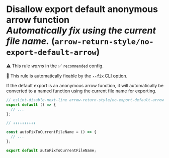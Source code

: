 # Disallow export default anonymous arrow function<br/>_**Automatically fix using the current file name.**_ (`arrow-return-style/no-export-default-arrow`)

⚠️ This rule _warns_ in the ✅ `recommended` config.

🔧 This rule is automatically fixable by the [`--fix` CLI option](https://eslint.org/docs/latest/user-guide/command-line-interface#--fix).

<!-- end auto-generated rule header -->

If the default export is an anonymous arrow function, it will automatically be converted to a named function using the current file name for exporting.

```ts
// eslint-disable-next-line arrow-return-style/no-export-default-arrow
export default () => {
  // ...
};

// ↓↓↓↓↓↓↓↓↓↓

const autoFixToCurrentFileName = () => {
  // ...
};

export default autoFixToCurrentFileName;
```
